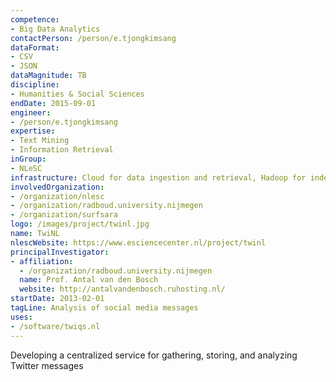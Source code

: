 ```yaml
---
competence:
- Big Data Analytics
contactPerson: /person/e.tjongkimsang
dataFormat:
- CSV
- JSON
dataMagnitude: TB
discipline:
- Humanities & Social Sciences
endDate: 2015-09-01
engineer:
- /person/e.tjongkimsang
expertise:
- Text Mining
- Information Retrieval
inGroup:
- NLeSC
infrastructure: Cloud for data ingestion and retrieval, Hadoop for indexing and searching
involvedOrganization:
- /organization/nlesc
- /organization/radboud.university.nijmegen
- /organization/surfsara
logo: /images/project/twinl.jpg
name: TwiNL
nlescWebsite: https://www.esciencecenter.nl/project/twinl
principalInvestigator:
- affiliation:
  - /organization/radboud.university.nijmegen
  name: Prof. Antal van den Bosch
  website: http://antalvandenbosch.ruhosting.nl/
startDate: 2013-02-01
tagLine: Analysis of social media messages
uses:
- /software/twiqs.nl
---
```

Developing a centralized service for gathering, storing, and analyzing Twitter messages
